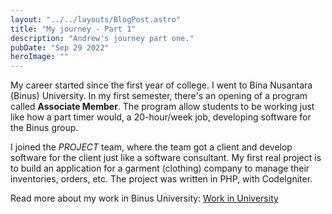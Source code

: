 ```yaml
---
layout: "../../layouts/BlogPost.astro"
title: "My journey - Part 1"
description: "Andrew's journey part one."
pubDate: "Sep 29 2022"
heroImage: ""
---
```


My career started since the first year of college. I went to Bina Nusantara (Binus) University. In my first semester, there's an opening of a program called **Associate Member**. The program allow students to be working just like how a part timer would, a 20-hour/week job, developing software for the Binus group.

I joined the *PROJECT* team, where the team got a client and develop software for the client just like a software consultant. My first real project is to build an application for a garment (clothing) company to manage their inventories, orders, etc. The project was written in PHP, with CodeIgniter.

Read more about my work in Binus University: [Work in University](/blog/work-in-university)
